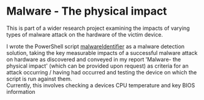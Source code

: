 # Malware - The physical impact
<p>This is part of a wider research project examining the impacts of varying types of malware attack on the hardware of the victim device.</p>

I wrote the PowerShell script [malwareIdentifier](./malwareIdentifier.ps1) as a malware detection solution, taking the key measurable impacts of a successful malware attack on hardware as discovered and conveyed in my report 'Malware- the physical impact' (which can be provided upon request) as criteria for an attack occurring / having had occurred and testing the device on which the script is run against them. <br> Currently, this involves checking a devices CPU temperature and key BIOS information
